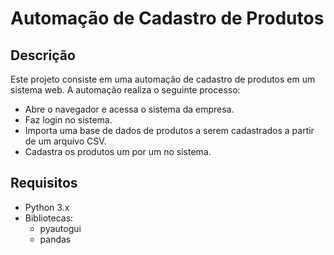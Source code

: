 # Automação de Cadastro de Produtos

## Descrição
Este projeto consiste em uma automação de cadastro de produtos em um sistema web. A automação realiza o seguinte processo:

- Abre o navegador e acessa o sistema da empresa.
- Faz login no sistema.
- Importa uma base de dados de produtos a serem cadastrados a partir de um arquivo CSV.
- Cadastra os produtos um por um no sistema.

## Requisitos
- Python 3.x
- Bibliotecas:
  - pyautogui
  - pandas
